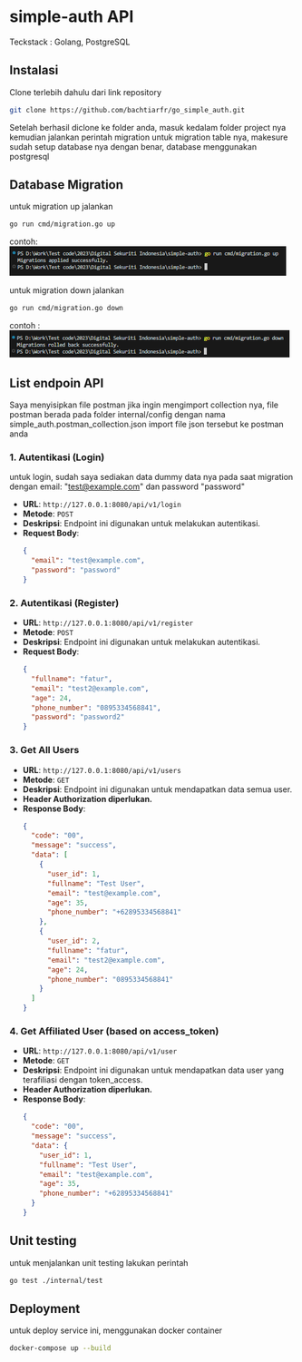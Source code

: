 # simple-auth API

Teckstack : Golang, PostgreSQL

## Instalasi

Clone terlebih dahulu dari link repository

```bash
git clone https://github.com/bachtiarfr/go_simple_auth.git
```

Setelah berhasil diclone ke folder anda, masuk kedalam folder project nya kemudian jalankan perintah migration untuk migration table nya, makesure sudah setup database nya dengan benar, database menggunakan postgresql

## Database Migration

untuk migration up jalankan

```bash
go run cmd/migration.go up
```

contoh:
![Alt text](image-2.png)

untuk migration down jalankan

```bash
go run cmd/migration.go down
```

contoh :
![Alt text](image.png)

## List endpoin API

Saya menyisipkan file postman jika ingin mengimport collection nya, file postman berada pada folder internal/config dengan nama simple_auth.postman_collection.json
import file json tersebut ke postman anda

### 1. Autentikasi (Login)

untuk login, sudah saya sediakan data dummy data nya pada saat migration dengan email: "test@example.com" dan password "password"

- **URL**: `http://127.0.0.1:8080/api/v1/login`
- **Metode**: `POST`
- **Deskripsi**: Endpoint ini digunakan untuk melakukan autentikasi.
- **Request Body**:
  ```json
  {
    "email": "test@example.com",
    "password": "password"
  }
  ```

### 2. Autentikasi (Register)

- **URL**: `http://127.0.0.1:8080/api/v1/register`
- **Metode**: `POST`
- **Deskripsi**: Endpoint ini digunakan untuk melakukan autentikasi.
- **Request Body**:
  ```json
  {
    "fullname": "fatur",
    "email": "test2@example.com",
    "age": 24,
    "phone_number": "0895334568841",
    "password": "password2"
  }
  ```

### 3. Get All Users

- **URL**: `http://127.0.0.1:8080/api/v1/users`
- **Metode**: `GET`
- **Deskripsi**: Endpoint ini digunakan untuk mendapatkan data semua user.
- **Header Authorization diperlukan.**
- **Response Body**:
  ```json
  {
    "code": "00",
    "message": "success",
    "data": [
      {
        "user_id": 1,
        "fullname": "Test User",
        "email": "test@example.com",
        "age": 35,
        "phone_number": "+62895334568841"
      },
      {
        "user_id": 2,
        "fullname": "fatur",
        "email": "test2@example.com",
        "age": 24,
        "phone_number": "0895334568841"
      }
    ]
  }
  ```

### 4. Get Affiliated User (based on access_token)

- **URL**: `http://127.0.0.1:8080/api/v1/user`
- **Metode**: `GET`
- **Deskripsi**: Endpoint ini digunakan untuk mendapatkan data user yang terafiliasi dengan token_access.
- **Header Authorization diperlukan.**
- **Response Body**:
  ```json
  {
    "code": "00",
    "message": "success",
    "data": {
      "user_id": 1,
      "fullname": "Test User",
      "email": "test@example.com",
      "age": 35,
      "phone_number": "+62895334568841"
    }
  }
  ```

## Unit testing

untuk menjalankan unit testing lakukan perintah

```bash
go test ./internal/test
```

## Deployment

untuk deploy service ini, menggunakan docker container

```bash
docker-compose up --build
```

